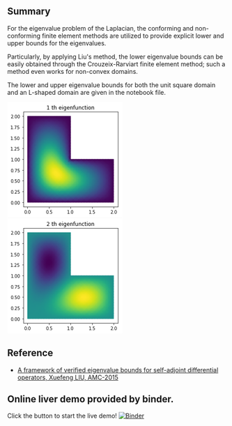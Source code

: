## Summary
    
For the eigenvalue problem of the Laplacian, the conforming and non-conforming finite element methods are utilized to provide explicit lower and upper bounds for the eigenvalues.

Particularly, by applying Liu's method, the lower eigenvalue bounds can be easily obtained through the Crouzeix-Rarviart finite element method; such a method even works for non-convex domains.

The lower and upper eigenvalue bounds for both the unit square domain and an L-shaped domain are given in the notebook file.


<img src=https://github.com/xfliu/eigenvalue/blob/master/eigfunction_1.png>
<img src=https://github.com/xfliu/eigenvalue/blob/master/eigfunction_2.png>

## Reference
-  [A framework of verified eigenvalue bounds for self-adjoint differential operators, Xuefeng LIU, AMC-2015](https://www.sciencedirect.com/science/article/pii/S0096300315003628)

## Online liver demo provided by binder.

Click the button to start the live demo! [![Binder](https://mybinder.org/badge_logo.svg)](https://mybinder.org/v2/gh/xfliu/eigenvalue/master)


